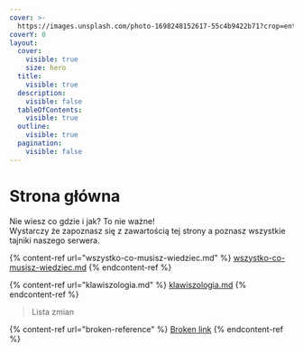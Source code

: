```yaml
---
cover: >-
  https://images.unsplash.com/photo-1698248152617-55c4b9422b71?crop=entropy&cs=srgb&fm=jpg&ixid=M3wxOTcwMjR8MHwxfHJhbmRvbXx8fHx8fHx8fDE2OTg4MTI5MDd8&ixlib=rb-4.0.3&q=85
coverY: 0
layout:
  cover:
    visible: true
    size: hero
  title:
    visible: true
  description:
    visible: false
  tableOfContents:
    visible: true
  outline:
    visible: true
  pagination:
    visible: false
---
```


# Strona główna

Nie wiesz co gdzie i jak? To nie ważne! \
Wystarczy że zapoznasz się z zawartością tej strony  a poznasz wszystkie tajniki naszego serwera.



{% content-ref url="wszystko-co-musisz-wiedziec.md" %}
[wszystko-co-musisz-wiedziec.md](wszystko-co-musisz-wiedziec.md)
{% endcontent-ref %}

{% content-ref url="klawiszologia.md" %}
[klawiszologia.md](klawiszologia.md)
{% endcontent-ref %}

> Lista zmian

{% content-ref url="broken-reference" %}
[Broken link](broken-reference)
{% endcontent-ref %}

